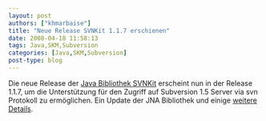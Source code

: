 ```yaml
---
layout: post
authors: ["khmarbaise"]
title: "Neue Release SVNKit 1.1.7 erschienen"
date: 2008-04-18 11:58:13
tags: Java,SKM,Subversion
categories: [Java,SKM,Subversion]
post-type: blog
---
```

Die neue Release der <a href="http://www.svnkit.com"  title="SVNKit">Java Bibliothek SVNKit</a> erscheint nun in der Release 1.1.7, um die Unterstützung für den Zugriff auf Subversion 1.5 Server via svn Protokoll zu ermöglichen. Ein Update der JNA Bibliothek und einige <a href="http://svn.svnkit.com/repos/svnkit/tags/1.1.7/changelog.txt"  title="ChangeLog">weitere Details</a>.
